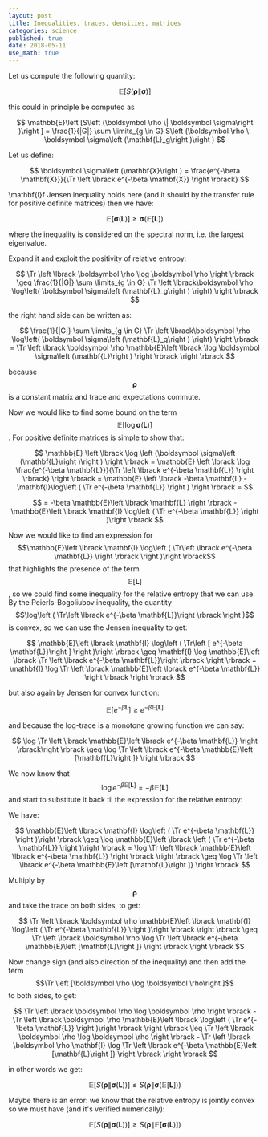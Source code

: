 ```yaml
---
layout: post
title: Inequalities, traces, densities, matrices
categories: science
published: true
date: 2018-05-11
use_math: true
---
```


Let us compute the following quantity:


$$
\mathbb{E}\left [S\left (\boldsymbol \rho \| \boldsymbol \sigma\right )\right ]
$$


this could in principle be computed as

$$
\mathbb{E}\left [S\left (\boldsymbol \rho \| \boldsymbol \sigma\right )\right ] = \frac{1}{|G|} \sum \limits_{g \in G} S\left (\boldsymbol \rho \| \boldsymbol \sigma\left (\mathbf{L}_g\right )\right )
$$


Let us define:

$$
\boldsymbol \sigma\left (\mathbf{X}\right ) = \frac{e^{-\beta \mathbf{X}}}{\Tr \left \lbrack e^{-\beta \mathbf{X}} \right \rbrack}
$$

\mathbf{I}f Jensen inequality holds here (and it should by the transfer rule for positive definite matrices) then we have:

$$
\mathbb{E}\left \lbrack\boldsymbol \sigma\left (\mathbf{L}\right )\right \rbrack \geq \boldsymbol \sigma \left (\mathbb{E}\left \lbrack \mathbf{L}\right \rbrack\right )
$$

where the inequality is considered on the spectral norm, i.e. the largest eigenvalue.

Expand it and exploit the positivity of relative entropy:

$$
\Tr \left \lbrack \boldsymbol \rho \log \boldsymbol \rho \right \rbrack \geq \frac{1}{|G|} \sum \limits_{g \in G}  \Tr \left \lbrack\boldsymbol \rho \log\left( \boldsymbol \sigma\left (\mathbf{L}_g\right ) \right) \right \rbrack
$$

the right hand side can be written as:

$$
\frac{1}{|G|} \sum \limits_{g \in G}  \Tr \left \lbrack\boldsymbol \rho \log\left( \boldsymbol \sigma\left (\mathbf{L}_g\right ) \right) \right \rbrack = \Tr \left \lbrack \boldsymbol \rho \mathbb{E}\left \lbrack \log \boldsymbol \sigma\left (\mathbf{L}\right ) \right \rbrack \right \rbrack
$$

because $$\boldsymbol \rho$$ is a constant matrix and trace and expectations commute.

Now we would like to find some bound on the term $$\mathbb{E}\left \lbrack \log \boldsymbol \sigma\left (\mathbf{L}\right ) \right \rbrack$$.
For positive definite matrices is simple to show that:

$$
\mathbb{E} \left \lbrack \log \left (\boldsymbol \sigma\left (\mathbf{L}\right )\right ) \right \rbrack = \mathbb{E} \left \lbrack \log \frac{e^{-\beta \mathbf{L}}}{\Tr \left \lbrack e^{-\beta \mathbf{L}} \right \rbrack}  \right \rbrack = \mathbb{E} \left \lbrack -\beta \mathbf{L} - \mathbf{I}\log\left ( \Tr e^{-\beta \mathbf{L}} \right )  \right \rbrack =
$$

$$
= -\beta \mathbb{E}\left \lbrack \mathbf{L} \right \rbrack - \mathbb{E}\left \lbrack \mathbf{I} \log\left ( \Tr e^{-\beta \mathbf{L}} \right )\right \rbrack
$$

Now we would like to find an expression for $$\mathbb{E}\left \lbrack \mathbf{I} \log\left ( \Tr\left \lbrack e^{-\beta \mathbf{L}} \right \rbrack \right )\right \rbrack$$ that highlights the presence of the term $$\mathbb{E}[\mathbf{L}]$$, so we could find some inequality for the relative entropy that we can use.
By the Peierls-Bogoliubov inequality, the quantity $$\log\left ( \Tr\left \lbrack e^{-\beta \mathbf{L}}\right \rbrack \right )$$ is convex, so we can use the Jensen inequality to get:

$$
\mathbb{E}\left \lbrack  \mathbf{I} \log\left ( \Tr\left [ e^{-\beta \mathbf{L}}\right ] \right )\right \rbrack \geq \mathbf{I} \log \mathbb{E}\left \lbrack \Tr \left \lbrack e^{-\beta \mathbf{L}}\right \rbrack \right \rbrack = \mathbf{I} \log \Tr \left \lbrack \mathbb{E}\left \lbrack e^{-\beta \mathbf{L}} \right \rbrack \right \rbrack
$$

but also again by Jensen for convex function:

$$
\mathbb{E}\left \lbrack e^{-\beta \mathbf{L}}\right \rbrack \geq e^{-\beta \mathbb{E}\left [\mathbf{L}\right ]}
$$

and because the log-trace is a monotone growing function we can say:

$$
\log \Tr \left \lbrack \mathbb{E}\left \lbrack e^{-\beta \mathbf{L}} \right \rbrack\right \rbrack \geq \log \Tr \left \lbrack e^{-\beta \mathbb{E}\left [\mathbf{L}\right ]} \right \rbrack
$$

We now know that $$\log e^{-\beta \mathbb{E}\left [\mathbf{L}\right ]} = -\beta \mathbb{E}\left [\mathbf{L}\right ]$$ and start to substitute it back til the expression for the relative entropy:

We have:

$$
\mathbb{E}\left \lbrack \mathbf{I} \log\left ( \Tr e^{-\beta \mathbf{L}} \right )\right \rbrack \geq \log \mathbb{E}\left \lbrack \left ( \Tr e^{-\beta \mathbf{L}} \right )\right \rbrack = \log \Tr \left \lbrack \mathbb{E}\left \lbrack e^{-\beta \mathbf{L}} \right \rbrack \right \rbrack \geq \log \Tr \left \lbrack e^{-\beta \mathbb{E}\left [\mathbf{L}\right ]} \right \rbrack
$$

Multiply by $$\boldsymbol \rho$$ and take the trace on both sides, to get:

$$
\Tr \left \lbrack \boldsymbol \rho \mathbb{E}\left \lbrack \mathbf{I} \log\left ( \Tr e^{-\beta \mathbf{L}} \right )\right \rbrack \right \rbrack \geq
\Tr \left \lbrack \boldsymbol \rho \log \Tr \left \lbrack e^{-\beta \mathbb{E}\left [\mathbf{L}\right ]} \right \rbrack \right \rbrack
$$

Now change sign (and also direction of the inequality) and then add the term $$\Tr \left [\boldsymbol \rho \log \boldsymbol \rho\right ]$$ to both sides, to get:

$$
\Tr \left \lbrack \boldsymbol \rho \log \boldsymbol \rho \right \rbrack - \Tr \left \lbrack \boldsymbol \rho \mathbb{E}\left \lbrack \log\left ( \Tr e^{-\beta \mathbf{L}} \right )\right \rbrack \right \rbrack \leq
\Tr \left \lbrack \boldsymbol \rho \log \boldsymbol \rho \right \rbrack - \Tr \left \lbrack \boldsymbol \rho \mathbf{I} \log \Tr \left \lbrack e^{-\beta \mathbb{E}\left [\mathbf{L}\right ]} \right \rbrack \right \rbrack
$$

in other words we get:

$$
\mathbb{E}\left \lbrack S(\boldsymbol \rho \| \boldsymbol \sigma(\mathbf{L})) \right \rbrack \leq S(\boldsymbol \rho \| \boldsymbol \sigma(\mathbb{E}[\mathbf{L}]))
$$

Maybe there is an error: we know that the relative entropy is jointly convex so we must have (and it's verified numerically):

$$
\mathbb{E}\left \lbrack S(\boldsymbol \rho \| \boldsymbol \sigma(\mathbf{L})) \right \rbrack \geq S(\boldsymbol \rho \| \mathbb{E}[\boldsymbol \sigma(\mathbf{L})])
$$
